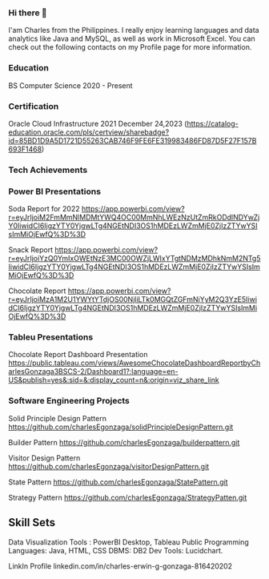 ### Hi there 👋
I'am Charles from the Philippines. I really enjoy learning languages and data analytics like Java and MySQL, as well as work in Microsoft Excel. You can check out the following contacts on my Profile page for more information.

### Education
BS Computer Science 2020 - Present

### Certification
Oracle Cloud Infrastructure 2021 December 24,2023 (https://catalog-education.oracle.com/pls/certview/sharebadge?id=85BD1D9A5D1721D55263CAB746F9FE6FE319983486FD87D5F27F157B693F1468)

### Tech Achievements
### Power BI Presentations
Soda Report for 2022
https://app.powerbi.com/view?r=eyJrIjoiM2FmMmNlMDMtYWQ4OC00MmNhLWEzNzUtZmRkODdlNDYwZjY0IiwidCI6IjgzYTY0YjgwLTg4NGEtNDI3OS1hMDEzLWZmMjE0ZjIzZTYwYSIsImMiOjEwfQ%3D%3D

Snack Report
https://app.powerbi.com/view?r=eyJrIjoiYzQ0YmIxOWEtNzE3MC00OWZjLWIxYTgtNDMzMDhkNmM2NTg5IiwidCI6IjgzYTY0YjgwLTg4NGEtNDI3OS1hMDEzLWZmMjE0ZjIzZTYwYSIsImMiOjEwfQ%3D%3D

Chocolate Report
https://app.powerbi.com/view?r=eyJrIjoiMzA1M2U1YWYtYTdjOS00NjliLTk0MGQtZGFmNjYyM2Q3YzE5IiwidCI6IjgzYTY0YjgwLTg4NGEtNDI3OS1hMDEzLWZmMjE0ZjIzZTYwYSIsImMiOjEwfQ%3D%3D

### Tableu Presentations
Chocolate Report Dashboard Presentation
https://public.tableau.com/views/AwesomeChocolateDashboardReportbyCharlesGonzaga3BSCS-2/Dashboard1?:language=en-US&publish=yes&:sid=&:display_count=n&:origin=viz_share_link

### Software Engineering Projects
 
Solid Principle Design Pattern
https://github.com/charlesEgonzaga/solidPrincipleDesignPattern.git

Builder Pattern
https://github.com/charlesEgonzaga/builderpattern.git

Visitor Design Pattern
https://github.com/charlesEgonzaga/visitorDesignPattern.git

State Pattern
https://github.com/charlesEgonzaga/StatePattern.git

Strategy Pattern
https://github.com/charlesEgonzaga/StrategyPatten.git
 
## Skill Sets
Data Visualization Tools :  PowerBI Desktop, Tableau Public
Programming Languages: Java, HTML, CSS
DBMS: DB2
Dev Tools: Lucidchart.

LinkIn Profile linkedin.com/in/charles-erwin-g-gonzaga-816420202
